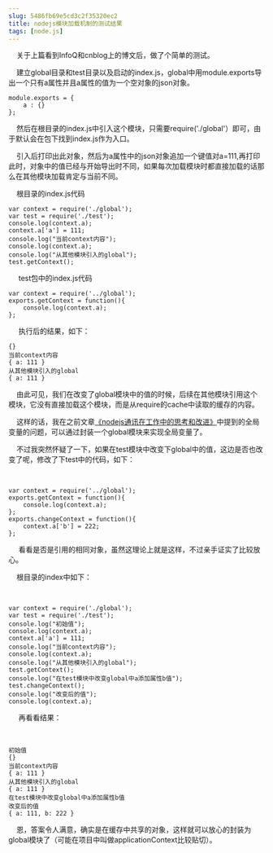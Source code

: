 ```yaml
---
slug: 5486fb69e5cd3c2f35320ec2
title: nodejs模块加载机制的测试结果
tags: [node.js]
---
```


 &nbsp; &nbsp; 关于上篇看到InfoQ和cnblog上的博文后，做了个简单的测试。 

&nbsp; &nbsp; 建立global目录和test目录以及启动的index.js，global中用module.exports导出一个只有a属性并且a属性的值为一个空对象的json对象。 

    module.exports = {
        a : {}
    };

&nbsp;&nbsp;&nbsp;&nbsp;然后在根目录的index.js中引入这个模块，只需要require('./global'）即可，由于默认会在包下找到index.js作为入口。 

&nbsp; &nbsp; 引入后打印出此对象，然后为a属性中的json对象追加一个键值对a=111,再打印此时，对象中的值已经与开始导出时不同，如果每次加载模块时都直接加载的话那么在其他模块加载肯定与当前不同。 

&nbsp; &nbsp; 根目录的index.js代码 

    var context = require('./global');
    var test = require('./test');
    console.log(context.a);
    context.a['a'] = 111;
    console.log("当前context内容");
    console.log(context.a);
    console.log("从其他模块引入的global");
    test.getContext();
    

&nbsp;&nbsp; &nbsp; test包中的index.js代码 

    var context = require('../global');
    exports.getContext = function(){
        console.log(context.a);
    };

&nbsp;&nbsp; &nbsp; 执行后的结果，如下： 

    {}
    当前context内容
    { a: 111 }
    从其他模块引入的global
    { a: 111 }

&nbsp;&nbsp;&nbsp;&nbsp;由此可见，我们在改变了global模块中的值的时候，后续在其他模块引用这个模块，它没有直接加载这个模块，而是从require的cache中读取的缓存的内容。 

&nbsp; &nbsp; 这样的话，我在之前文章[《nodejs通讯在工作中的思考和改进》][0]中提到的全局变量的问题，可以通过封装一个global模块来实现全局变量了。 

&nbsp; &nbsp; 不过我突然怀疑了一下，如果在test模块中改变下global中的值，这边是否也改变了呢，修改了下test中的代码，如下： 

&nbsp;&nbsp;&nbsp;&nbsp; 

    var context = require('../global');
    exports.getContext = function(){
        console.log(context.a);
    };
    exports.changeContext = function(){
        context.a['b'] = 222;
    };

&nbsp;&nbsp; &nbsp; 看看是否是引用的相同对象，虽然这理论上就是这样，不过亲手证实了比较放心。 

&nbsp; &nbsp; 根目录的index中如下： 

&nbsp;&nbsp;&nbsp;&nbsp; 

    var context = require('./global');
    var test = require('./test');
    console.log("初始值");
    console.log(context.a);
    context.a['a'] = 111;
    console.log("当前context内容");
    console.log(context.a);
    console.log("从其他模块引入的global");
    test.getContext();
    console.log("在test模块中改变global中a添加属性b值");
    test.changeContext();
    console.log("改变后的值");
    console.log(context.a);

&nbsp;&nbsp; &nbsp; 再看看结果： 

&nbsp;&nbsp;&nbsp;&nbsp; 

    初始值
    {}
    当前context内容
    { a: 111 }
    从其他模块引入的global
    { a: 111 }
    在test模块中改变global中a添加属性b值
    改变后的值
    { a: 111, b: 222 }

&nbsp; &nbsp; 恩，答案令人满意，确实是在缓存中共享的对象，这样就可以放心的封装为global模块了（可能在项目中叫做applicationContext比较贴切）。 

[0]: http://blog.gaoqixhb.com/p/54859f77e5cd3c2f35320ebf
